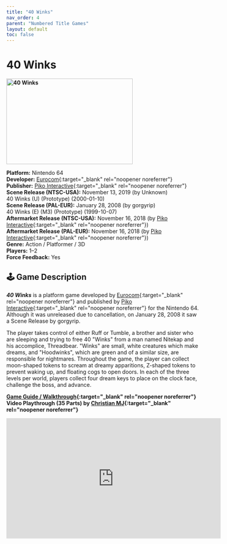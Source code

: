 ```yaml
---
title: "40 Winks"
nav_order: 4
parent: "Numbered Title Games"
layout: default
toc: false
---
```


# 40 Winks
<b>
<img src="https://raw.githubusercontent.com/TheGent/n64gamespedia/main/media/usa/40-winks.jpg" alt="40 Winks" width="330" height="224" />
</b>

**Platform:** Nintendo 64  
**Developer:** [Eurocom](https://en.wikipedia.org/wiki/Eurocom){:target="_blank" rel="noopener noreferrer"}  
**Publisher:** [Piko Interactive](https://en.wikipedia.org/wiki/Piko_Interactive){:target="_blank" rel="noopener noreferrer"}  
**Scene Release (NTSC-USA):** November 13, 2019 (by Unknown)  
40 Winks (U) (Prototype) (2000-01-10)  
**Scene Release (PAL-EUR):** January 28, 2008 (by gorgyrip)  
40 Winks (E) (M3) (Prototype) (1999-10-07)  
**Aftermarket Release (NTSC-USA):** November 16, 2018 (by [Piko Interactive](https://en.wikipedia.org/wiki/Piko_Interactive){:target="_blank" rel="noopener noreferrer"})  
**Aftermarket Release (PAL-EUR):** November 16, 2018 (by [Piko Interactive](https://en.wikipedia.org/wiki/Piko_Interactive){:target="_blank" rel="noopener noreferrer"})  
**Genre:** Action / Platformer / 3D  
**Players:** 1–2  
**Force Feedback:** Yes

## 🕹️ Game Description  
<em><strong>40 Winks</strong></em> is a platform game developed by [Eurocom](https://en.wikipedia.org/wiki/Eurocom){:target="_blank" rel="noopener noreferrer"} and published by [Piko Interactive](https://en.wikipedia.org/wiki/Piko_Interactive){:target="_blank" rel="noopener noreferrer"} for the Nintendo 64. Although it was unreleased due to cancellation, on January 28, 2008 it saw a Scene Release by gorgyrip.

The player takes control of either Ruff or Tumble, a brother and sister who are sleeping and trying to free 40 "Winks" from a man named Nitekap and his accomplice, Threadbear. "Winks" are small, white creatures which make dreams, and "Hoodwinks", which are green and of a similar size, are responsible for nightmares. Throughout the game, the player can collect moon-shaped tokens to scream at dreamy apparitions, Z-shaped tokens to prevent waking up, and floating cogs to open doors. In each of the three levels per world, players collect four dream keys to place on the clock face, challenge the boss, and advance.

**[Game Guide / Walkthrough](https://gamefaqs.gamespot.com/ps/196519-40-winks/faqs/18903){:target="_blank" rel="noopener noreferrer"}**  
**Video Playthrough (35 Parts) by [Christian MJ](https://www.youtube.com/channel/UC3C1b82ZVFwfQ9QKYREZrmg){:target="_blank" rel="noopener noreferrer"}**

<iframe width="560" height="315" src="https://www.youtube.com/embed/videoseries?list=PLWFWtJimxpDjUy6jp_bXt3zHmuWySabIq" title="40 Winks – Full Playthrough by Christian MJ" frameborder="0" allowfullscreen></iframe>

<!-- Vault Format: n64gamespedia-dev -->
<!-- Protocol Source: _vault-specs/format-protocol.md -->
